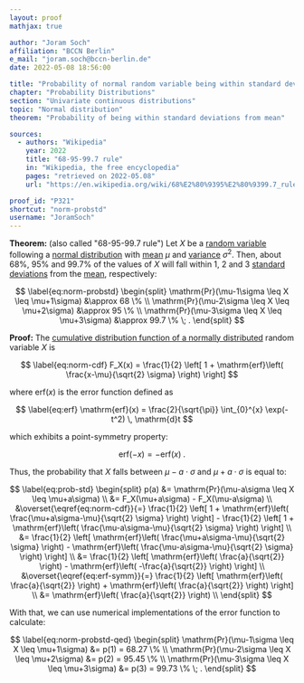 ```yaml
---
layout: proof
mathjax: true

author: "Joram Soch"
affiliation: "BCCN Berlin"
e_mail: "joram.soch@bccn-berlin.de"
date: 2022-05-08 18:56:00

title: "Probability of normal random variable being within standard deviations from its mean"
chapter: "Probability Distributions"
section: "Univariate continuous distributions"
topic: "Normal distribution"
theorem: "Probability of being within standard deviations from mean"

sources:
  - authors: "Wikipedia"
    year: 2022
    title: "68-95-99.7 rule"
    in: "Wikipedia, the free encyclopedia"
    pages: "retrieved on 2022-05.08"
    url: "https://en.wikipedia.org/wiki/68%E2%80%9395%E2%80%9399.7_rule"

proof_id: "P321"
shortcut: "norm-probstd"
username: "JoramSoch"
---
```



**Theorem:** (also called "68-95-99.7 rule") Let $X$ be a [random variable](/D/rvar) following a [normal distribution](/D/norm) with [mean](/D/mean) $\mu$ and [variance](/D/var) $\sigma^2$. Then, about $68\%$, $95\%$ and $99.7\%$ of the values of $X$ will fall within 1, 2 and 3 [standard deviations](/D/std) from the [mean](/D/mean), respectively:

$$ \label{eq:norm-probstd}
\begin{split}
\mathrm{Pr}(\mu-1\sigma \leq X \leq \mu+1\sigma) &\approx 68 \% \\
\mathrm{Pr}(\mu-2\sigma \leq X \leq \mu+2\sigma) &\approx 95 \% \\
\mathrm{Pr}(\mu-3\sigma \leq X \leq \mu+3\sigma) &\approx 99.7 \% \; .
\end{split}
$$


**Proof:** The [cumulative distribution function of a normally distributed](/P/norm-cdf) random variable $X$ is

$$ \label{eq:norm-cdf}
F_X(x) = \frac{1}{2} \left[ 1 + \mathrm{erf}\left( \frac{x-\mu}{\sqrt{2} \sigma} \right) \right]
$$

where $\mathrm{erf}(x)$ is the error function defined as

$$ \label{eq:erf}
\mathrm{erf}(x) = \frac{2}{\sqrt{\pi}} \int_{0}^{x} \exp(-t^2) \, \mathrm{d}t
$$

which exhibits a point-symmetry property:

$$ \label{eq:erf-symm}
\mathrm{erf}(-x) = -\mathrm{erf}(x) \; .
$$

Thus, the probability that $X$ falls between $\mu - a \cdot \sigma$ and $\mu + a \cdot \sigma$ is equal to:

$$ \label{eq:prob-std}
\begin{split}
p(a) &= \mathrm{Pr}(\mu-a\sigma \leq X \leq \mu+a\sigma) \\
&= F_X(\mu+a\sigma) - F_X(\mu-a\sigma) \\
&\overset{\eqref{eq:norm-cdf}}{=} \frac{1}{2} \left[ 1 + \mathrm{erf}\left( \frac{\mu+a\sigma-\mu}{\sqrt{2} \sigma} \right) \right] - \frac{1}{2} \left[ 1 + \mathrm{erf}\left( \frac{\mu-a\sigma-\mu}{\sqrt{2} \sigma} \right) \right] \\
&= \frac{1}{2} \left[ \mathrm{erf}\left( \frac{\mu+a\sigma-\mu}{\sqrt{2} \sigma} \right) - \mathrm{erf}\left( \frac{\mu-a\sigma-\mu}{\sqrt{2} \sigma} \right) \right] \\
&= \frac{1}{2} \left[ \mathrm{erf}\left( \frac{a}{\sqrt{2}} \right) - \mathrm{erf}\left( -\frac{a}{\sqrt{2}} \right) \right] \\
&\overset{\eqref{eq:erf-symm}}{=} \frac{1}{2} \left[ \mathrm{erf}\left( \frac{a}{\sqrt{2}} \right) + \mathrm{erf}\left( \frac{a}{\sqrt{2}} \right) \right] \\
&= \mathrm{erf}\left( \frac{a}{\sqrt{2}} \right) \\
\end{split}
$$

With that, we can use numerical implementations of the error function to calculate:

$$ \label{eq:norm-probstd-qed}
\begin{split}
\mathrm{Pr}(\mu-1\sigma \leq X \leq \mu+1\sigma) &= p(1) = 68.27 \% \\
\mathrm{Pr}(\mu-2\sigma \leq X \leq \mu+2\sigma) &= p(2) = 95.45 \% \\
\mathrm{Pr}(\mu-3\sigma \leq X \leq \mu+3\sigma) &= p(3) = 99.73 \% \; .
\end{split}
$$